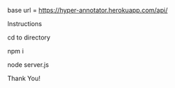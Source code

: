 base url = https://hyper-annotator.herokuapp.com/api/

Instructions

cd to directory

npm i

node server.js

Thank You!
